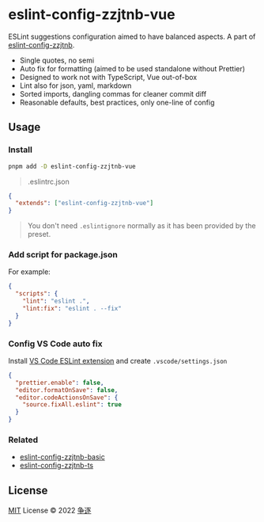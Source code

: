 # eslint-config-zzjtnb-vue

ESLint suggestions configuration aimed to have balanced aspects. A part of [eslint-config-zzjtnb](https://www.npmjs.com/package/eslint-config-zzjtnb).

- Single quotes, no semi
- Auto fix for formatting (aimed to be used standalone without Prettier)
- Designed to work not with TypeScript, Vue out-of-box
- Lint also for json, yaml, markdown
- Sorted imports, dangling commas for cleaner commit diff
- Reasonable defaults, best practices, only one-line of config

## Usage

### Install

```bash
pnpm add -D eslint-config-zzjtnb-vue
```

>.eslintrc.json

```json
{
  "extends": ["eslint-config-zzjtnb-vue"]
}
```

> You don't need `.eslintignore` normally as it has been provided by the preset.

### Add script for package.json

For example:

```json
{
  "scripts": {
    "lint": "eslint .",
    "lint:fix": "eslint . --fix"
  }
}
```

### Config VS Code auto fix

Install [VS Code ESLint extension](https://marketplace.visualstudio.com/items?itemName=dbaeumer.vscode-eslint) and create `.vscode/settings.json`

```json
{
  "prettier.enable": false,
  "editor.formatOnSave": false,
  "editor.codeActionsOnSave": {
    "source.fixAll.eslint": true
  }
}
```

### Related

- [eslint-config-zzjtnb-basic](https://www.npmjs.com/package/eslint-config-zzjtnb-basic)
- [eslint-config-zzjtnb-ts](https://www.npmjs.com/package/eslint-config-zzjtnb-ts)

## License

[MIT](./LICENSE) License &copy; 2022 [争逐](https://zzjtnb.com)
